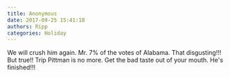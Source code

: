 ```yaml
---
title: Anonymous
date: 2017-09-25 15:41:18
authors: Ripp
categories: Holiday
---
```


 We will crush him again. Mr. 7% of the  votes of Alabama. That disgusting!!! But true!! Trip Pittman is no more. Get the bad taste out of your mouth. He's finished!!!